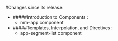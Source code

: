 #Changes since its release:

- #####Introduction to Components : 
   - mm-app component
- #####Templates, Interpolation, and Directives : 
   - app-segment-list component
